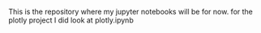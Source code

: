 This is the repository where my jupyter notebooks will be for now. for the plotly project I did look at plotly.ipynb